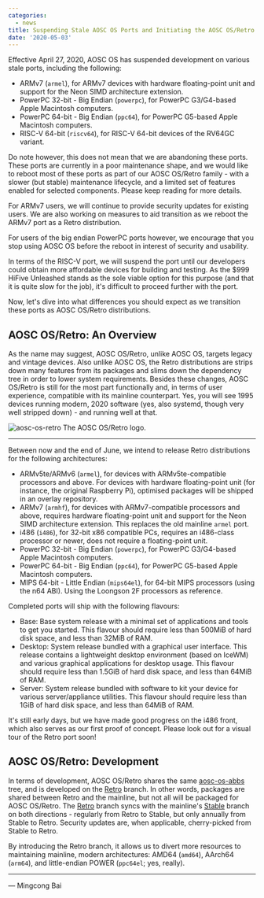 ```yaml
---
categories:
  - news
title: Suspending Stale AOSC OS Ports and Initiating the AOSC OS/Retro Project
date: '2020-05-03'
---
```


Effective April 27, 2020, AOSC OS has suspended development on various stale ports, including the following:

- ARMv7 (`armel`), for ARMv7 devices with hardware floating-point unit and support for the Neon SIMD architecture extension.
- PowerPC 32-bit - Big Endian (`powerpc`), for PowerPC G3/G4-based Apple Macintosh computers.
- PowerPC 64-bit - Big Endian (`ppc64`), for PowerPC G5-based Apple Macintosh computers.
- RISC-V 64-bit (`riscv64`), for RISC-V 64-bit devices of the RV64GC variant.

Do note however, this does not mean that we are abandoning these ports. These ports are currently in a poor maintenance shape, and we would like to reboot most of these ports as part of our AOSC OS/Retro family - with a slower (but stable) maintenance lifecycle, and a limited set of features enabled for selected components. Please keep reading for more details.

For ARMv7 users, we will continue to provide security updates for existing users. We are also working on measures to aid transition as we reboot the ARMv7 port as a Retro distribution.

For users of the big endian PowerPC ports however, we encourage that you stop using AOSC OS before the reboot in interest of security and usability.

In terms of the RISC-V port, we will suspend the port until our developers could obtain more affordable devices for building and testing. As the $999 HiFive Unleashed stands as the sole viable option for this purpose (and that it is quite slow for the job), it's difficult to proceed further with the port.

Now, let's dive into what differences you should expect as we transition these ports as AOSC OS/Retro distributions.

AOSC OS/Retro: An Overview
--------------------------

As the name may suggest, AOSC OS/Retro, unlike AOSC OS, targets legacy and vintage devices. Also unlike AOSC OS, the Retro distributions are strips down many features from its packages and slims down the dependency tree in order to lower system requirements. Besides these changes, AOSC OS/Retro is still for the most part functionally and, in terms of user experience, compatible with its mainline counterpart. Yes, you will see 1995 devices running modern, 2020 software (yes, also systemd, though very well stripped down) - and running well at that.

![aosc-os-retro](https://i.imgur.com/Ofyaz8C.png)
The AOSC OS/Retro logo.

----

Between now and the end of June, we intend to release Retro distributions for the following architectures:

- ARMv5te/ARMv6 (`armel`), for devices with ARMv5te-compatible processors and above. For devices with hardware floating-point unit (for instance, the original Raspberry Pi), optimised packages will be shipped in an overlay repository.
- ARMv7 (`armhf`), for devices with ARMv7-compatible processors and above, requires hardware floating-point unit and support for the Neon SIMD architecture extension. This replaces the old mainline `armel` port.
- i486 (`i486`), for 32-bit x86 compatible PCs, requires an i486-class processor or newer, does not require a floating-point unit.
- PowerPC 32-bit - Big Endian (`powerpc`), for PowerPC G3/G4-based Apple Macintosh computers.
- PowerPC 64-bit - Big Endian (`ppc64`), for PowerPC G5-based Apple Macintosh computers.
- MIPS 64-bit - Little Endian (`mips64el`), for 64-bit MIPS processors (using the n64 ABI). Using the Loongson 2F processors as reference.

Completed ports will ship with the following flavours:

- Base: Base system release with a minimal set of applications and tools to get you started. This flavour should require less than 500MiB of hard disk space, and less than 32MiB of RAM.
- Desktop: System release bundled with a graphical user interface. This release contains a lightweight desktop environment (based on IceWM) and various graphical applications for desktop usage. This flavour should require less than 1.5GiB of hard disk space, and less than 64MiB of RAM.
- Server: System release bundled with software to kit your device for various server/appliance utilities. This flavour should require less than 1GiB of hard disk space, and less than 64MiB of RAM.

It's still early days, but we have made good progress on the i486 front, which also serves as our first proof of concept. Please look out for a visual tour of the Retro port soon!

AOSC OS/Retro: Development
--------------------------

In terms of development, AOSC OS/Retro shares the same [aosc-os-abbs](https://github.com/AOSC-Dev/aosc-os-abbs) tree, and is developed on the [Retro](https://github.com/AOSC-Dev/aosc-os-abbs/tree/retro) branch. In other words, packages are shared between Retro and the mainline, but not all will be packaged for AOSC OS/Retro. The [Retro](https://github.com/AOSC-Dev/aosc-os-abbs/tree/retro) branch syncs with the mainline's [Stable](https://github.com/AOSC-Dev/aosc-os-abbs/tree/stable) branch on both directions - regularly from Retro to Stable, but only annually from Stable to Retro. Security updates are, when applicable, cherry-picked from Stable to Retro.

By introducing the Retro branch, it allows us to divert more resources to maintaining mainline, modern architectures: AMD64 (`amd64`), AArch64 (`arm64`), and little-endian POWER (`ppc64el`; yes, really).

----

— Mingcong Bai
